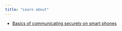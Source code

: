 ```yaml
---
title: "Learn about"
---
```

- [Basics of communicating securely on smart phones](topics/practice-3-safe-phones/0-getting-started/3-learn.md)
